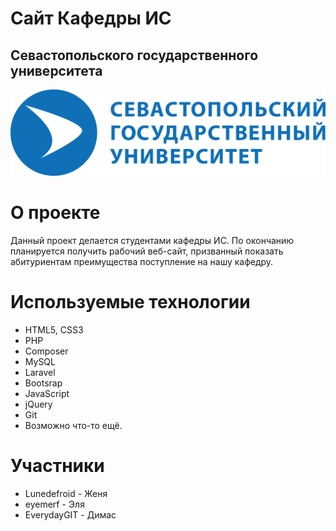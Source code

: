 # Сайт Кафедры ИС
## Севастопольского государственного университета
![sevsu](logo.png)
# О проекте
Данный проект делается студентами кафедры ИС. По окончанию планируется получить рабочий веб-сайт, призванный показать абитуриентам преимущества поступление на нашу кафедру.

# Используемые технологии
- HTML5, CSS3
- PHP
- Composer
- MySQL
- Laravel
- Bootsrap
- JavaScript
- jQuery
- Git
- Возможно что-то ещё.

# Участники
- Lunedefroid - Женя
- eyemerf - Эля
- EverydayGIT - Димас
